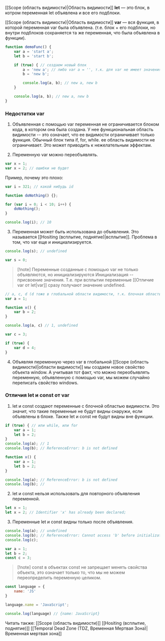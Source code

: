 [[Scope (область видимости)|Область видимости]] **let** — это блок, в котром переменная let объявлена и все его подблоки.

[[Scope (область видимости)|Область видимости]] **var** — вся функция, в которой переменная var была объявлена. (т.е. блок + его подблоки, но внутри подблоков сохраняется та же переменная, что была объявлена в функции).

```js
function demoFunc() {
	var a = 'start a';
	let b = 'start b';

	if (true) { // создаем новый блок
		a = 'new a'; // либо var a = '', т.к. для var не имеет значения  (именно для var)
		b = 'new b';

		console.log(a, b); // new a, new b
	}

	console.log(a, b); // new a, new b
}
```

### Недостатки var
1. Объявленная с помощью var переменная не ограничивается блоком кода, в котором она была создана. У нее функциональная область видимости -- это означает, что ее видимости ограничивает только функция. Обычный блок типа if, for, while. ее область видимости не ограничивает. Это может приводить к нежелательным эффектам.

2. Переменную  var можно переобъявлять.
```ts
var x = 1;
var x = 2; // ошибки не будет
```
Пример, почему это плохо:
```ts
var i = 321; // какой нибудь id

function doNothing() {};

for (var i = 0; i < 10; i++) {
	doNothing();
}

console.log(i); // 10
```

3. Переменная может быть использована до объявления. Это называется [[Hositing (всплытие, поднятие)|всплытие]]. Проблема в том, что var еще и инициализируется.
```ts
console.log(s); // undefined

var s = 0;
```
>[!note] Переменные созданные с помощью var не только объявляются, но инициализируются
>Инициализация -- присвоение значения. Т.е. при всплытии переменные [[Отличие var от let|var]] сразу получают значение undefined.
```ts
// a, c, d (d тоже в глобальной области видимости, т.к. блочная область видимости ее не ограничивает) все эти переменные проинициализированы как undefined
var a = 1;

function x() {
	var b = 2;
}

console.log(a, c) // 1, undefined

var c = 3;

if (true) {
	var d = 4;
}
```
4. Объявляя переменную через var в глобальной [[Scope (область видимости)|области видимости]] мы создаем новое свойство объекта window. А учитывая тот факт, что можно переобъявлять переменную, объявленную с помощью  var, мы можем случайно переписать свойство windows.
### Отличия let  и const от var
1. let и const создают переменные с блочной областью видимости. Это значит, что такие переменные не будут видны снаружи, если объявлены в блоке. Также let и const не будут видны вне функции.
```js
if (true) { // или while, или for
	var a = 1;
	let b = 2;
}
console.log(a); // 1
console.log(b); // ReferenceError: b is not defined
```
```js
function x() {
	var a = 1;
	let b = 2;
}

console.log(a); // ReferenceError: b is not defined
console.log(b); //
```

2. let и const нельзя использовать для повторного объявления переменной.
```js
let x = 1;
let x = 2; // Identifier 'x' has already been declared;
```

3. Переменные let и const видны только после объявления.
```js
console.log(a); // undefined
console.log(b); // ReferenceError: Cannot access 'b' before initialization
console.log(c);

var a = 1;
let b = 2;
const c = 3;
```

>[!note] const в объектах
>const не запрещает менять свойства объекта, это означает только то, что мы не можем переопределить переменную целиком.

```js
const language = {
	name: 'JS'
}

language.name = 'JavaScript';

console.log(language) // {name: JavaScript}
```

Читать также:
[[Scope (область видимости)]]
[[Hositing (всплытие, поднятие)]]
[[Temporal Dead Zone (TDZ, Временная Мертвая Зона)|Временная мертвая зона]]
